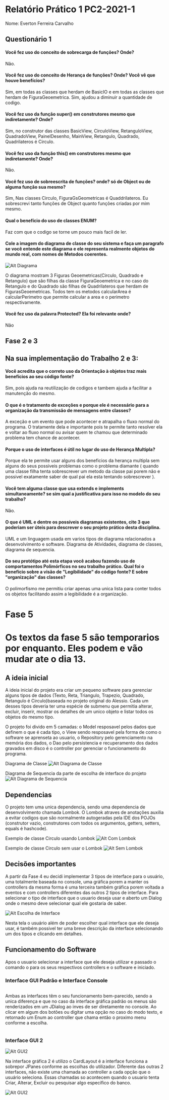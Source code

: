 # Relatório Prático 1 PC2-2021-1

Nome: Everton Ferreira Carvalho

## Questionário 1

#### Você fez uso do conceito de sobrecarga de funções? Onde?

Não.

#### Você fez uso do conceito de Herança de funções? Onde? Você vê que houve benefícios?

Sim, em todas as classes que herdam de BasicIO e em todas as classes que herdam de FiguraGeoemetrica. Sim, ajudou a
diminuir a quantidade de codigo.

#### Você fez uso da função super() em construtores mesmo que indiretamente? Onde?

Sim, no construtor das classes BasicView, CirculoView, RetanguloView, QuadradoView, PainelDesenho, MainView, Retangulo,
Quadrado, Quadrilateros é Circulo.

#### Você fez uso da função this() em construtores mesmo que indiretamente? Onde?

Não.

#### Você fez uso de sobreescrita de funções? onde? só de Object ou de alguma função sua mesmo?

Sim, Nas classes Circulo, FiguraGsGeometricas é Quaddrilateros. Eu sobrescrevi tanto funções de Object quanto funções
criadas por mim mesmo.

#### Qual o benefício do uso de classes ENUM?

Faz com que o codigo se torne um pouco mais facil de ler.

#### Cole a imagem do diagrama de classe do seu sistema e faça um paragrafo se você entende este diagrama e ele representa realmente objetos do mundo real, com nomes de Metodos coerentes.

![Alt Diagrama](resources/img/FigurasUML.png)

O diagrama mostram 3 Figuras Geoemetricas(Circulo, Quadrado e Retangulo) que são filhas da classe FiguraGeoemetrica e no
caso do Retangulo e do Quadrado são filhas de Quadrilateros que herdam de FigurasGeoemetricas. Todos tem os metodos
calcularArea é calcularPerimetro que permite calcular a area e o perimetro respectivamente.

#### Você fez uso da palavra Protected? Ela foi relevante onde?

Não

## Fase 2 e 3

## Na sua implementação do Trabalho 2 e 3:

#### Você acredita que o correto uso da Orientação à objetos traz mais benefícios ao seu código fonte?

Sim, pois ajuda na reutilização de codigos e tambem ajuda a facilitar a manutenção do mesmo.

#### O que é o tratamento de exceções e porque ele é necessário para a organização da transmissão de mensagens entre classes?

A exceção e um evento que pode acontecer e atrapalha o fluxo normal do programa. O tratamente dela e importante pois te
permite tanto resolver ela e voltar ao fluxo normal ou avisar quem te chamou que determinado problema tem chance de
acontecer.

#### Porque o uso de interfaces é útil no lugar do uso de Herança Multipla?

Porque ela te permite usar alguns dos beneficios da herança multipla sem alguns do seus possiveis problemas como o
problema diamante ( quando uma classe filha tenta sobrescrever um metodo da classe pai porem não e possivel exatamente
saber de qual pai ela esta tentando sobrescrever ).

#### Você tem alguma classe que usa extends e implements simultaneamente? se sim qual a justificativa para isso no  modelo do seu trabalho?

Não.

#### O que é UML e dentre os possíveis  diagramas existentes, cite 3 que poderiam ser úteis para descrever o seu projeto prático desta disciplina.

UML e um linguagem usada em varios tipos de diagrama relacionados a desenvolvimento e software. Diagrama de Atividades,
diagrama de classes, diagrama de sequencia.

#### Do seu protótipo até esta etapa você acabou fazendo uso de comportamentos Polimórficos no seu trabalho  prático. Qual foi o benefício sobre a visão de "Legibilidade" do código  fonte? E sobre "organização" das classes?

O polimorfismo me permitiu criar apenas uma unica lista para conter todos os objetos facilitando assim a legibilidade é
a organização.

# Fase 5

# Os textos da fase 5 são temporarios por enquanto. Eles podem e vão mudar ate o dia 13.

## A ideia inicial

A ideia inicial do projeto era criar um pequeno software para gerenciar alguns tipos de dados (Texto, Reta, Triangulo,
Trapezio, Quadrado, Retangulo é Circulo)baseada no projeto original do Alessio. Cada um desses tipos deveria ter uma
espécie de submenu que permitia alterar, excluir, inserir, mostrar os detalhes de um unico objeto e listar todos os
objetos do mesmo tipo.

O projeto foi divido em 5 camadas: o Model resposavel pelos dados que definem o que é cada tipo, o View sendo resposavel
pela forma de como o software se aprenseta ao usuario, o Repository pelo gerenciamento na memória dos dados, o Dao pelo
persistencia e recuperamento dos dados gravados em disco é o controller por gerenciar o funcionamento do programa.

Diagrama de Classe
![Alt Diagrama de Classe](resources/img/DiagramaClasse.png)

Diagrama de Sequencia da parte de escolha de interface do projeto
![Alt Diagrama de Sequencia](resources/img/DiagramaSequencia.png)

## Dependencias

O projeto tem uma unica dependencia, sendo uma dependencia de desenvolvimento chamada Lombok. O Lombok atraves de
anotações auxilia a evitar codigos que são normalmente autogeradas pela IDE dos POJOs (construtor vazio, construtores
com todos os argumentos, getters, setters, equals é hashcode).

Exemplo de classe Circulo usando Lombok
![Alt Com Lombok](resources/img/comLombok.png)

Exemplo de classe Circulo sem usar o Lombok
![Alt Sem Lombok](resources/img/semLombok.png)

## Decisões importantes

A partir da Fase 4 eu decidi implementar 3 tipos de interface para o usuário, uma totalmente baseada no console, uma
gráfica porem a manter os controllers da mesma forma é uma terceira também gráfica porem voltada a eventos e com
controllers diferentes das outros 2 tipos de interface. Para selecionar o tipo de interface que o usuario deseja usar e
aberto um Dialog onde o mesmo deve selecionar qual ele gostaria de saber.

![Alt Escolha de Interface](resources/img/EscolhaInterface.png)

Nesta tela o usuário além de poder escolher qual interface que ele deseja usar, é também possivel ter uma breve
descrição da interface selecionando um dos tipos e clicando em detalhes.

## Funcionamento do Software

Apos o usuario selecionar a interface que ele deseja utilizar e passado o comando o para os seus respectivos controllers
e o software e iniciado.

### Interface GUI Padrão e Interface Console


<div style="display: flex;flex-direction: row">
    <figure style="margin: auto">
        <img src="resources/img/interfaceGraficaPadrao.png" width="auto" height="auto" alt=""/>
    </figure>
    <figure style="margin: auto">
        <img src="resources/img/interfaceTexto.png" width="auto" height="auto" alt=""/>
    </figure>
</div>


Ambas as interfaces têm o seu funcionamento bem-parecido, sendo a unica diferença e que no caso da interface gráfica
padrão os menus são renderizados em um JDialog ao inves de ser diretamente no console. Ao clicar em algum dos botões ou
digitar uma opção no caso do modo texto, e retornado um Enum ao controller que chama então o proximo menu conforme a
escolha.


<div style="display: flex;flex-direction: row">
    <figure style="margin: auto">
        <img src="resources/img/SubMenuGUIPadrao.png" width="auto" height="auto" alt=""/>
    </figure>
    <figure style="margin: auto">
        <img src="resources/img/SubMenuCLI.png" width="auto" height="auto" alt=""/>
    </figure>
</div>


### Interface GUI 2

![Alt GUI2](resources/img/interfaceGrafica2.png)

Na interface gráfica 2 é utilizo o CardLayout é a interface funciona a sobrepor JPanes conforme as escolhas do
utilizador. Diferente das outras 2 interfaces, não existe uma chamada ao controller a cada opção que o usuário
seleciona. Essas chamadas so acontecem quando o usuario tenta Criar, Alterar, Excluir ou pesquisar algo específico do
banco.

![Alt GUI2](resources/img/mainmenumarcado.png)




[comment]: # (isso renderiza ?)




